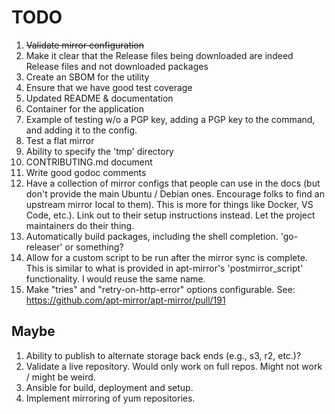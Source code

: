 TODO
====

1. ~~Validate mirror configuration~~
1. Make it clear that the Release files being downloaded are indeed Release files and not downloaded packages
1. Create an SBOM for the utility
1. Ensure that we have good test coverage
1. Updated README & documentation
1. Container for the application
1. Example of testing w/o a PGP key, adding a PGP key to the command, and adding it to the config.
1. Test a flat mirror
1. Ability to specify the 'tmp' directory
1. CONTRIBUTING.md document
1. Write good godoc comments
1. Have a collection of mirror configs that people can use in the docs (but don't provide the main
   Ubuntu / Debian ones. Encourage folks to find an upstream mirror local to them). This is more
   for things like Docker, VS Code, etc.). Link out to their setup instructions instead. Let the
   project maintainers do their thing.
1. Automatically build packages, including the shell completion. 'go-releaser' or something?
1. Allow for a custom script to be run after the mirror sync is complete. This is similar to what
   is provided in apt-mirror's 'postmirror_script' functionality. I would reuse the same name.
1. Make "tries" and "retry-on-http-error" options configurable. See: https://github.com/apt-mirror/apt-mirror/pull/191


Maybe
-----

1. Ability to publish to alternate storage back ends (e.g., s3, r2, etc.)?
1. Validate a live repository. Would only work on full repos. Might not work / might be weird.
1. Ansible for build, deployment and setup.
1. Implement mirroring of yum repositories.
